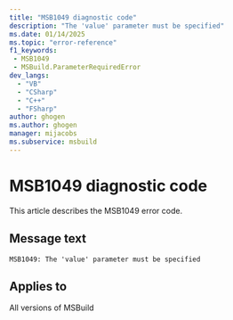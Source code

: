 ```yaml
---
title: "MSB1049 diagnostic code"
description: "The 'value' parameter must be specified"
ms.date: 01/14/2025
ms.topic: "error-reference"
f1_keywords:
 - MSB1049
 - MSBuild.ParameterRequiredError
dev_langs:
  - "VB"
  - "CSharp"
  - "C++"
  - "FSharp"
author: ghogen
ms.author: ghogen
manager: mijacobs
ms.subservice: msbuild
---
```


# MSB1049 diagnostic code

<!-- :::ErrorDefinitionDescription::: -->
<!-- :::editable-content name="introDescription"::: -->
This article describes the MSB1049 error code.
<!-- :::editable-content-end::: -->

## Message text

```output
MSB1049: The 'value' parameter must be specified
```

<!-- :::editable-content name="postOutputDescription"::: -->
<!--
{StrBegin="MSBUILD : error MSB1049: "}
-->
<!-- :::editable-content-end::: -->
<!-- :::ErrorDefinitionDescription-end::: -->

## Applies to

All versions of MSBuild
